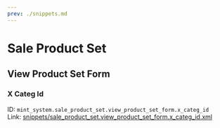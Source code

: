 ```yaml
---
prev: ./snippets.md
---
```

# Sale Product Set
## View Product Set Form  
### X Categ Id  
ID: `mint_system.sale_product_set.view_product_set_form.x_categ_id`  
Link: [snippets/sale_product_set.view_product_set_form.x_categ_id.xml](https://github.com/Mint-System/Odoo-Development/tree/14.0/snippets/sale_product_set.view_product_set_form.x_categ_id.xml)

